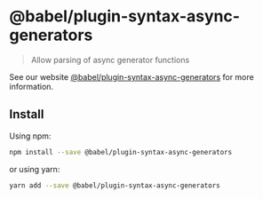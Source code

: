 # @babel/plugin-syntax-async-generators

> Allow parsing of async generator functions

See our website [@babel/plugin-syntax-async-generators](https://new.babeljs.io/docs/en/next/babel-plugin-syntax-async-generators.html) for more information.

## Install

Using npm:

```sh
npm install --save @babel/plugin-syntax-async-generators
```

or using yarn:

```sh
yarn add --save @babel/plugin-syntax-async-generators
```
